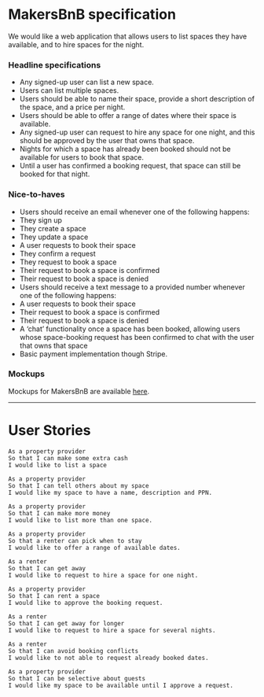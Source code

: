 # MakersBnB specification

We would like a web application that allows users to list spaces they have available, and to hire spaces for the night.

### Headline specifications

- Any signed-up user can list a new space.
- Users can list multiple spaces.
- Users should be able to name their space, provide a short description of the space, and a price per night.
- Users should be able to offer a range of dates where their space is available.
- Any signed-up user can request to hire any space for one night, and this should be approved by the user that owns that space.
- Nights for which a space has already been booked should not be available for users to book that space.
- Until a user has confirmed a booking request, that space can still be booked for that night.

### Nice-to-haves

- Users should receive an email whenever one of the following happens:
 - They sign up
 - They create a space
 - They update a space
 - A user requests to book their space
 - They confirm a request
 - They request to book a space
 - Their request to book a space is confirmed
 - Their request to book a space is denied
- Users should receive a text message to a provided number whenever one of the following happens:
 - A user requests to book their space
 - Their request to book a space is confirmed
 - Their request to book a space is denied
- A ‘chat’ functionality once a space has been booked, allowing users whose space-booking request has been confirmed to chat with the user that owns that space
- Basic payment implementation though Stripe.

### Mockups

Mockups for MakersBnB are available [here](https://github.com/makersacademy/course/blob/main/makersbnb/makers_bnb_images/MakersBnB_mockups.pdf).

---

# User Stories

```
As a property provider
So that I can make some extra cash
I would like to list a space

As a property provider
So that I can tell others about my space
I would like my space to have a name, description and PPN.

As a property provider
So that I can make more money
I would like to list more than one space.

As a property provider
So that a renter can pick when to stay
I would like to offer a range of available dates.

As a renter
So that I can get away
I would like to request to hire a space for one night.

As a property provider
So that I can rent a space
I would like to approve the booking request.

As a renter
So that I can get away for longer
I would like to request to hire a space for several nights.

As a renter
So that I can avoid booking conflicts
I would like to not able to request already booked dates.

As a property provider
So that I can be selective about guests
I would like my space to be available until I approve a request.
```
